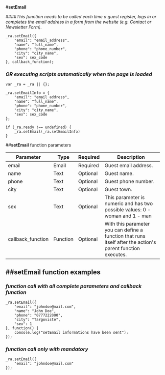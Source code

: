 #**setEmail**

####*This function needs to be called each time a guest register, logs in or completes the email address in a form from the website (e.g. Contact or Newsletter Form).*

	_ra.setEmail({
		"email": "email_address",
		"name": "full_name",
		"phone": "phone_number",
		"city": "city_name",
		"sex": sex_code
	}, callback_function);
	
### *OR executing scripts automatically when the page is loaded*
	
	var _ra = _ra || {};
	
	_ra.setEmailInfo = {
		"email": "email_address",
		"name": "full_name",
		"phone": "phone_number",
		"city": "city_name",
		"sex": sex_code
	};
	
	if (_ra.ready !== undefined) {
		_ra.setEmail(_ra.setEmailInfo)
	}

##**setEmail** function parameters


|    **Parameter**    |    **Type**    |    **Required**    |    **Description**    |
|---|---|---|---|
|  email  |  Email  |  Required  |  Guest email address.  |
|	name	|	Text	|	Optional	|	Guest name.	|
|	phone	|	Text	|	Optional	|	Guest phone number.	|
|	city	|	Text	|	Optional	|	Guest town.	|
|	sex	|	Text	|	Optional	|	This parameter is numeric and has two possible values: 0 - woman and 1 - man	|
|	callback_function	|	Function	|	Optional	| With this parameter you can define a function that runs itself after the action's parent function executes. |

##**setEmail function examples**
----------

### *function call with all complete parameters and callback function*
	
	_ra.setEmail({
		"email": "johndoe@mail.com",
		"name": "John Doe",
		"phone": "0777222000",
		"city": "Targoviste",
		"sex": 1
	}, function() {
		console.log("setEmail informations have been sent");
	});
	
### *function call only with mandatory*
	
	_ra.setEmail({
		"email": "johndoe@mail.com"
	});
	